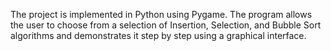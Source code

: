 The project is implemented in Python using Pygame. 
The program allows the user to choose from a selection of Insertion, Selection, and Bubble Sort algorithms and demonstrates it step by step using a graphical interface.
